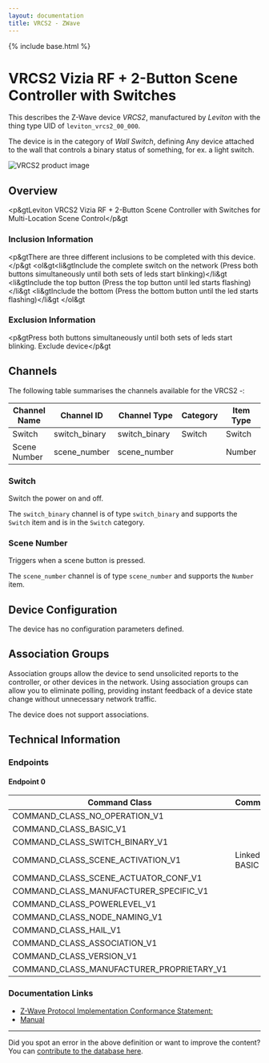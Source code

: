 ```yaml
---
layout: documentation
title: VRCS2 - ZWave
---
```


{% include base.html %}

# VRCS2 Vizia RF + 2-Button Scene Controller with Switches
This describes the Z-Wave device *VRCS2*, manufactured by *Leviton* with the thing type UID of ```leviton_vrcs2_00_000```.

The device is in the category of *Wall Switch*, defining Any device attached to the wall that controls a binary status of something, for ex. a light switch.

![VRCS2 product image](https://opensmarthouse.org/zwavedatabase/418/image/)


## Overview

<p&gtLeviton VRCS2 Vizia RF + 2-Button Scene Controller with Switches for Multi-Location Scene Control</p&gt

### Inclusion Information

<p&gtThere are three different inclusions to be completed with this device.</p&gt <ol&gt<li&gtInclude the complete switch on the network (Press both buttons simultaneously until both sets of leds start blinking)</li&gt <li&gtInclude the top button (Press the top button until led starts flashing)</li&gt <li&gtInclude the bottom (Press the bottom button until the led starts flashing)</li&gt </ol&gt

### Exclusion Information

<p&gtPress both buttons simultaneously until both sets of leds start blinking. Exclude device</p&gt

## Channels

The following table summarises the channels available for the VRCS2 -:

| Channel Name | Channel ID | Channel Type | Category | Item Type |
|--------------|------------|--------------|----------|-----------|
| Switch | switch_binary | switch_binary | Switch | Switch | 
| Scene Number | scene_number | scene_number |  | Number | 

### Switch
Switch the power on and off.

The ```switch_binary``` channel is of type ```switch_binary``` and supports the ```Switch``` item and is in the ```Switch``` category.

### Scene Number
Triggers when a scene button is pressed.

The ```scene_number``` channel is of type ```scene_number``` and supports the ```Number``` item.



## Device Configuration

The device has no configuration parameters defined.

## Association Groups

Association groups allow the device to send unsolicited reports to the controller, or other devices in the network. Using association groups can allow you to eliminate polling, providing instant feedback of a device state change without unnecessary network traffic.

The device does not support associations.
## Technical Information

### Endpoints

#### Endpoint 0

| Command Class | Comment |
|---------------|---------|
| COMMAND_CLASS_NO_OPERATION_V1| |
| COMMAND_CLASS_BASIC_V1| |
| COMMAND_CLASS_SWITCH_BINARY_V1| |
| COMMAND_CLASS_SCENE_ACTIVATION_V1| Linked to BASIC|
| COMMAND_CLASS_SCENE_ACTUATOR_CONF_V1| |
| COMMAND_CLASS_MANUFACTURER_SPECIFIC_V1| |
| COMMAND_CLASS_POWERLEVEL_V1| |
| COMMAND_CLASS_NODE_NAMING_V1| |
| COMMAND_CLASS_HAIL_V1| |
| COMMAND_CLASS_ASSOCIATION_V1| |
| COMMAND_CLASS_VERSION_V1| |
| COMMAND_CLASS_MANUFACTURER_PROPRIETARY_V1| |

### Documentation Links

* [Z-Wave Protocol Implementation Conformance Statement:](https://opensmarthouse.org/zwavedatabase/418/ZC08-09060016.pdf)
* [Manual](https://opensmarthouse.org/zwavedatabase/418/VRCS2.pdf)

---

Did you spot an error in the above definition or want to improve the content?
You can [contribute to the database here](https://opensmarthouse.org/zwavedatabase/418).
